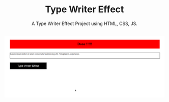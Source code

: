 <h1 align="center">Type Writer Effect</h1>

<div align="center">
 A Type Writer Effect Project using HTML, CSS, JS.
</div>

<br />
  
![image](./images/img.png)

